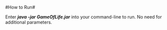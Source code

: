 #How to Run#

Enter **_java -jar GameOfLife.jar_** into your command-line to run. No need for additional parameters.<br>
